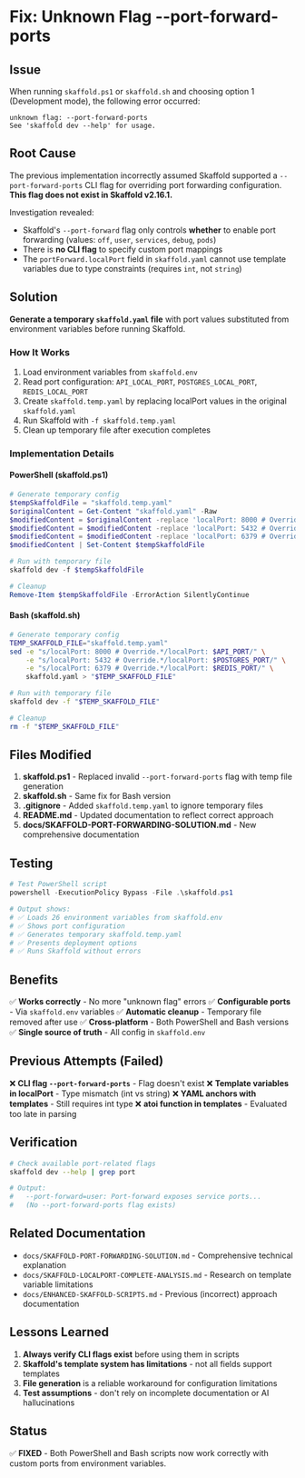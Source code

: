 # Fix: Unknown Flag --port-forward-ports

## Issue

When running `skaffold.ps1` or `skaffold.sh` and choosing option 1 (Development mode), the following error occurred:

```
unknown flag: --port-forward-ports
See 'skaffold dev --help' for usage.
```

## Root Cause

The previous implementation incorrectly assumed Skaffold supported a `--port-forward-ports` CLI flag for overriding port forwarding configuration. **This flag does not exist in Skaffold v2.16.1.**

Investigation revealed:

- Skaffold's `--port-forward` flag only controls **whether** to enable port forwarding (values: `off`, `user`, `services`, `debug`, `pods`)
- There is **no CLI flag** to specify custom port mappings
- The `portForward.localPort` field in `skaffold.yaml` cannot use template variables due to type constraints (requires `int`, not `string`)

## Solution

**Generate a temporary `skaffold.yaml` file** with port values substituted from environment variables before running Skaffold.

### How It Works

1. Load environment variables from `skaffold.env`
2. Read port configuration: `API_LOCAL_PORT`, `POSTGRES_LOCAL_PORT`, `REDIS_LOCAL_PORT`
3. Create `skaffold.temp.yaml` by replacing localPort values in the original `skaffold.yaml`
4. Run Skaffold with `-f skaffold.temp.yaml`
5. Clean up temporary file after execution completes

### Implementation Details

#### PowerShell (skaffold.ps1)

```powershell
# Generate temporary config
$tempSkaffoldFile = "skaffold.temp.yaml"
$originalContent = Get-Content "skaffold.yaml" -Raw
$modifiedContent = $originalContent -replace 'localPort: 8000 # Override', "localPort: $apiPort"
$modifiedContent = $modifiedContent -replace 'localPort: 5432 # Override', "localPort: $postgresPort"
$modifiedContent = $modifiedContent -replace 'localPort: 6379 # Override', "localPort: $redisPort"
$modifiedContent | Set-Content $tempSkaffoldFile

# Run with temporary file
skaffold dev -f $tempSkaffoldFile

# Cleanup
Remove-Item $tempSkaffoldFile -ErrorAction SilentlyContinue
```

#### Bash (skaffold.sh)

```bash
# Generate temporary config
TEMP_SKAFFOLD_FILE="skaffold.temp.yaml"
sed -e "s/localPort: 8000 # Override.*/localPort: $API_PORT/" \
    -e "s/localPort: 5432 # Override.*/localPort: $POSTGRES_PORT/" \
    -e "s/localPort: 6379 # Override.*/localPort: $REDIS_PORT/" \
    skaffold.yaml > "$TEMP_SKAFFOLD_FILE"

# Run with temporary file
skaffold dev -f "$TEMP_SKAFFOLD_FILE"

# Cleanup
rm -f "$TEMP_SKAFFOLD_FILE"
```

## Files Modified

1. **skaffold.ps1** - Replaced invalid `--port-forward-ports` flag with temp file generation
2. **skaffold.sh** - Same fix for Bash version
3. **.gitignore** - Added `skaffold.temp.yaml` to ignore temporary files
4. **README.md** - Updated documentation to reflect correct approach
5. **docs/SKAFFOLD-PORT-FORWARDING-SOLUTION.md** - New comprehensive documentation

## Testing

```powershell
# Test PowerShell script
powershell -ExecutionPolicy Bypass -File .\skaffold.ps1

# Output shows:
# ✅ Loads 26 environment variables from skaffold.env
# ✅ Shows port configuration
# ✅ Generates temporary skaffold.temp.yaml
# ✅ Presents deployment options
# ✅ Runs Skaffold without errors
```

## Benefits

✅ **Works correctly** - No more "unknown flag" errors
✅ **Configurable ports** - Via `skaffold.env` variables
✅ **Automatic cleanup** - Temporary file removed after use
✅ **Cross-platform** - Both PowerShell and Bash versions
✅ **Single source of truth** - All config in `skaffold.env`

## Previous Attempts (Failed)

❌ **CLI flag `--port-forward-ports`** - Flag doesn't exist
❌ **Template variables in localPort** - Type mismatch (int vs string)
❌ **YAML anchors with templates** - Still requires int type
❌ **atoi function in templates** - Evaluated too late in parsing

## Verification

```bash
# Check available port-related flags
skaffold dev --help | grep port

# Output:
#   --port-forward=user: Port-forward exposes service ports...
#   (No --port-forward-ports flag exists)
```

## Related Documentation

- `docs/SKAFFOLD-PORT-FORWARDING-SOLUTION.md` - Comprehensive technical explanation
- `docs/SKAFFOLD-LOCALPORT-COMPLETE-ANALYSIS.md` - Research on template variable limitations
- `docs/ENHANCED-SKAFFOLD-SCRIPTS.md` - Previous (incorrect) approach documentation

## Lessons Learned

1. **Always verify CLI flags exist** before using them in scripts
2. **Skaffold's template system has limitations** - not all fields support templates
3. **File generation** is a reliable workaround for configuration limitations
4. **Test assumptions** - don't rely on incomplete documentation or AI hallucinations

## Status

✅ **FIXED** - Both PowerShell and Bash scripts now work correctly with custom ports from environment variables.
